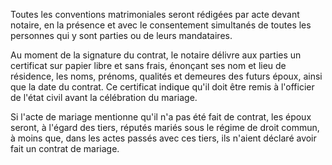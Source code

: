 Toutes les conventions matrimoniales seront rédigées par acte devant notaire, en la présence et avec le consentement simultanés de toutes les personnes qui y sont parties ou de leurs mandataires.

Au moment de la signature du contrat, le notaire délivre aux parties un certificat sur papier libre et sans frais, énonçant ses nom et lieu de résidence, les noms, prénoms, qualités et demeures des futurs époux, ainsi que la date du contrat. Ce certificat indique qu'il doit être remis à l'officier de l'état civil avant la célébration du mariage.

Si l'acte de mariage mentionne qu'il n'a pas été fait de contrat, les époux seront, à l'égard des tiers, réputés mariés sous le régime de droit commun, à moins que, dans les actes passés avec ces tiers, ils n'aient déclaré avoir fait un contrat de mariage.
